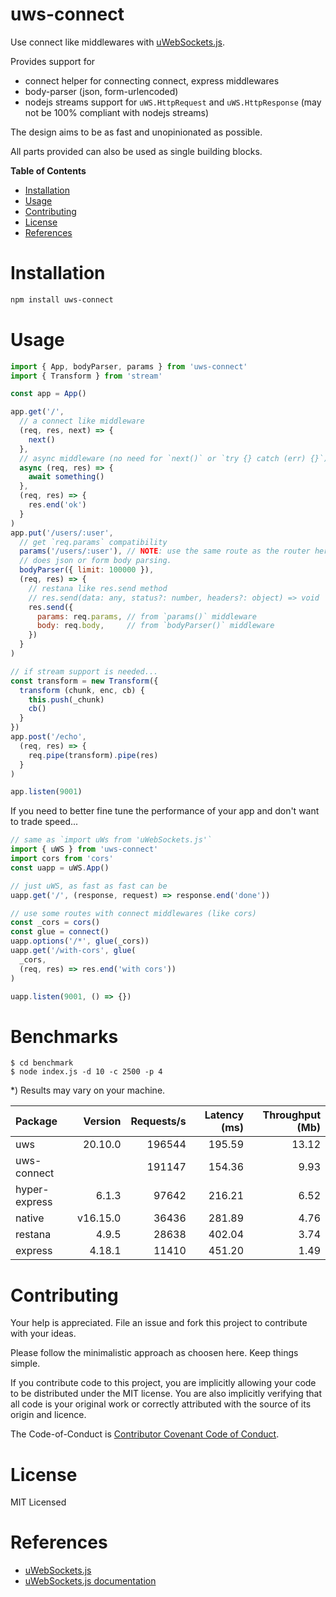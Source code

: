 # uws-connect

Use connect like middlewares with [uWebSockets.js][].

Provides support for

- connect helper for connecting connect, express middlewares
- body-parser (json, form-urlencoded)
- nodejs streams support for `uWS.HttpRequest` and `uWS.HttpResponse` 
  (may not be 100% compliant with nodejs streams)

The design aims to be as fast and unopinionated as possible.

All parts provided can also be used as single building blocks.

**Table of Contents**

<!-- !toc (omit="uws-connect") -->

* [Installation](#installation)
* [Usage](#usage)
* [Contributing](#contributing)
* [License](#license)
* [References](#references)

<!-- toc! -->

# Installation

```sh
npm install uws-connect
```

# Usage

```js
import { App, bodyParser, params } from 'uws-connect'
import { Transform } from 'stream'

const app = App()

app.get('/',
  // a connect like middleware
  (req, res, next) => {
    next()
  },
  // async middleware (no need for `next()` or `try {} catch (err) {}`)
  async (req, res) => {
    await something()
  },
  (req, res) => {
    res.end('ok')
  }
)
app.put('/users/:user',
  // get `req.params` compatibility
  params('/users/:user'), // NOTE: use the same route as the router here!
  // does json or form body parsing.
  bodyParser({ limit: 100000 }),
  (req, res) => {
    // restana like res.send method
    // res.send(data: any, status?: number, headers?: object) => void
    res.send({
      params: req.params, // from `params()` middleware
      body: req.body,     // from `bodyParser()` middleware
    }) 
  }
)

// if stream support is needed...
const transform = new Transform({
  transform (chunk, enc, cb) {
    this.push(_chunk)
    cb()
  }
})
app.post('/echo',
  (req, res) => {
    req.pipe(transform).pipe(res)
  }
)

app.listen(9001)
```

If you need to better fine tune the performance of your app and don't want to 
trade speed...

```js
// same as `import uWs from 'uWebSockets.js'`
import { uWS } from 'uws-connect'
import cors from 'cors'
const uapp = uWS.App()

// just uWS, as fast as fast can be
uapp.get('/', (response, request) => response.end('done'))

// use some routes with connect middlewares (like cors)
const _cors = cors()
const glue = connect()
uapp.options('/*', glue(_cors))
uapp.get('/with-cors', glue(
  _cors,
  (req, res) => res.end('with cors'))
)

uapp.listen(9001, () => {})
```

# Benchmarks

```
$ cd benchmark
$ node index.js -d 10 -c 2500 -p 4
```

*) Results may vary on your machine.

| Package       |  Version | Requests/s | Latency (ms) | Throughput (Mb) |
| :------------ | -------: | ---------: | -----------: | --------------: |
| uws           |  20.10.0 |     196544 |       195.59 |           13.12 |
| uws-connect   |          |     191147 |       154.36 |            9.93 |
| hyper-express |    6.1.3 |      97642 |       216.21 |            6.52 |
| native        | v16.15.0 |      36436 |       281.89 |            4.76 |
| restana       |    4.9.5 |      28638 |       402.04 |            3.74 |
| express       |   4.18.1 |      11410 |       451.20 |            1.49 |


# Contributing

Your help is appreciated. File an issue and fork this project to contribute with
your ideas.

Please follow the minimalistic approach as choosen here. Keep things simple.

If you contribute code to this project, you are implicitly allowing your code to
be distributed under the MIT license. You are also implicitly verifying that all
code is your original work or correctly attributed with the source of its origin
and licence.

The Code-of-Conduct is [Contributor Covenant Code of Conduct](https://www.contributor-covenant.org/version/2/1/code_of_conduct/).

# License

MIT Licensed

# References

<!-- !ref -->

* [uWebSockets.js][uWebSockets.js]
* [uWebSockets.js documentation][uWebSockets.js documentation]

<!-- ref! -->


[uWebSockets.js]: https://github.com/uNetworking/uWebSockets.js
[uWebSockets.js documentation]: https://unetworking.github.io/uWebSockets.js/generated/index.html

<!--
https://nodejs.org/en/docs/guides/backpressuring-in-streams/
-->